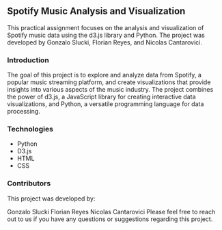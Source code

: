 ## Spotify Music Analysis and Visualization
This practical assignment focuses on the analysis and visualization of Spotify music data using the d3.js library and Python. The project was developed by Gonzalo Slucki, Florian Reyes, and Nicolas Cantarovici.

### Introduction
The goal of this project is to explore and analyze data from Spotify, a popular music streaming platform, and create visualizations that provide insights into various aspects of the music industry. The project combines the power of d3.js, a JavaScript library for creating interactive data visualizations, and Python, a versatile programming language for data processing.

### Technologies
- Python
- D3.js
- HTML
- CSS

### Contributors
This project was developed by:

Gonzalo Slucki
Florian Reyes
Nicolas Cantarovici
Please feel free to reach out to us if you have any questions or suggestions regarding this project.

